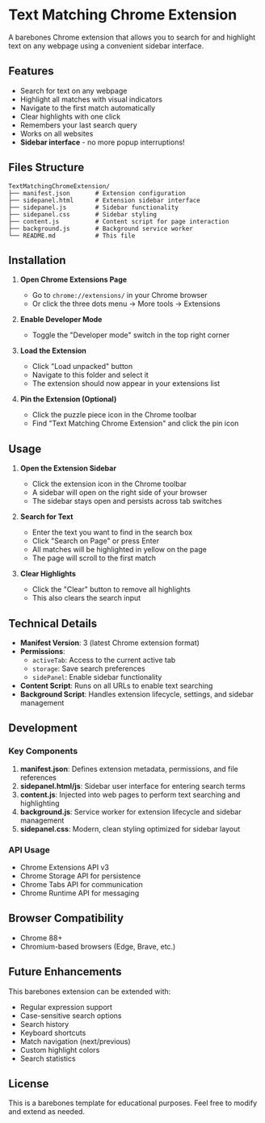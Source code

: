 # Text Matching Chrome Extension

A barebones Chrome extension that allows you to search for and highlight text on any webpage using a convenient sidebar interface.

## Features

- Search for text on any webpage
- Highlight all matches with visual indicators
- Navigate to the first match automatically
- Clear highlights with one click
- Remembers your last search query
- Works on all websites
- **Sidebar interface** - no more popup interruptions!

## Files Structure

```
TextMatchingChromeExtension/
├── manifest.json       # Extension configuration
├── sidepanel.html      # Extension sidebar interface
├── sidepanel.js        # Sidebar functionality
├── sidepanel.css       # Sidebar styling
├── content.js          # Content script for page interaction
├── background.js       # Background service worker
└── README.md           # This file
```

## Installation

1. **Open Chrome Extensions Page**
   - Go to `chrome://extensions/` in your Chrome browser
   - Or click the three dots menu → More tools → Extensions

2. **Enable Developer Mode**
   - Toggle the "Developer mode" switch in the top right corner

3. **Load the Extension**
   - Click "Load unpacked" button
   - Navigate to this folder and select it
   - The extension should now appear in your extensions list

4. **Pin the Extension (Optional)**
   - Click the puzzle piece icon in the Chrome toolbar
   - Find "Text Matching Chrome Extension" and click the pin icon

## Usage

1. **Open the Extension Sidebar**
   - Click the extension icon in the Chrome toolbar
   - A sidebar will open on the right side of your browser
   - The sidebar stays open and persists across tab switches

2. **Search for Text**
   - Enter the text you want to find in the search box
   - Click "Search on Page" or press Enter
   - All matches will be highlighted in yellow on the page
   - The page will scroll to the first match

3. **Clear Highlights**
   - Click the "Clear" button to remove all highlights
   - This also clears the search input

## Technical Details

- **Manifest Version**: 3 (latest Chrome extension format)
- **Permissions**: 
  - `activeTab`: Access to the current active tab
  - `storage`: Save search preferences
  - `sidePanel`: Enable sidebar functionality
- **Content Script**: Runs on all URLs to enable text searching
- **Background Script**: Handles extension lifecycle, settings, and sidebar management

## Development

### Key Components

1. **manifest.json**: Defines extension metadata, permissions, and file references
2. **sidepanel.html/js**: Sidebar user interface for entering search terms
3. **content.js**: Injected into web pages to perform text searching and highlighting
4. **background.js**: Service worker for extension lifecycle and sidebar management
5. **sidepanel.css**: Modern, clean styling optimized for sidebar layout

### API Usage

- Chrome Extensions API v3
- Chrome Storage API for persistence
- Chrome Tabs API for communication
- Chrome Runtime API for messaging

## Browser Compatibility

- Chrome 88+
- Chromium-based browsers (Edge, Brave, etc.)

## Future Enhancements

This barebones extension can be extended with:
- Regular expression support
- Case-sensitive search options
- Search history
- Keyboard shortcuts
- Match navigation (next/previous)
- Custom highlight colors
- Search statistics

## License

This is a barebones template for educational purposes. Feel free to modify and extend as needed. 